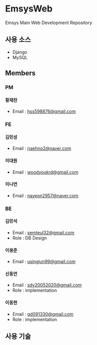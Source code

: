 # EmsysWeb
Emsys Main Web Development Repository
## 사용 소스
- Django
- MySQL

## Members
### PM
#### 황재찬
- Email : hss598876@gmail.com
### FE
#### 김민성
- Email : rjaehno2@naver.com
#### 이대원
- Email : woodyoukrd@gmail.com
#### 이나연
- Email : nayeon2957@naver.com
### BE
#### 김민석
- Email : semteul32@gmail.com
- Role : DB Design
#### 이용준
- Email : usingjun99@gmail.com
#### 신동연
- Email : sdy20052020@gmail.com
- Role : implementation
#### 이동현 
- Email : gd091330@gmail.com
- Role : implementation

## 사용 기술
